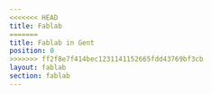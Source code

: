 ```yaml
---
<<<<<<< HEAD
title: Fablab
=======
title: Fablab in Gent
position: 0
>>>>>>> ff2f8e7f414bec1231141152665fdd43769bf3cb
layout: fablab
section: fablab
---
```


